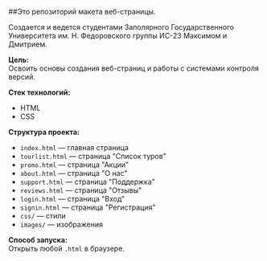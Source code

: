 ##Это репозиторий макета веб-страницы.

Создается и ведется студентами Заполярного Государственного Университета им. Н. Федоровского группы ИС-23 Максимом и Дмитрием.

**Цель:**  
Освоить основы создания веб-страниц и работы с системами контроля версий.

**Стек технологий:**  
- HTML
- CSS

**Структура проекта:**  
- `index.html` — главная страница
- `tourlist.html` — страница "Список туров"
- `promo.html` — страница "Акции"
- `about.html` — страница "О нас"
- `support.html` — страница "Поддержка"
- `reviews.html` — страница "Отзывы"
- `login.html` — страница "Вход"
- `signin.html` — страница "Регистрация"
- `css/` — стили   
- `images/` — изображения

**Способ запуска:**  
Открыть любой `.html` в браузере.